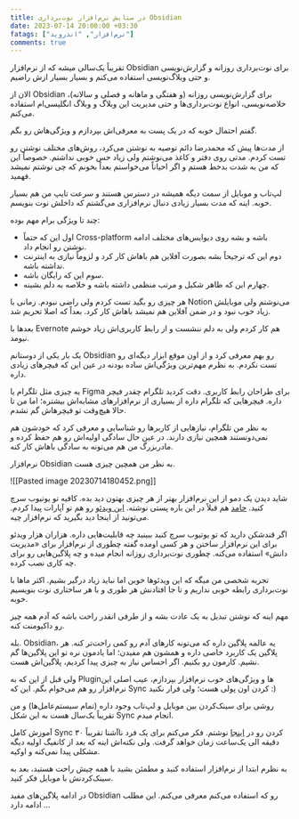 ```yaml
---
title: در ستایش نرم‌افزار نوت‌برداری Obsidian
date: 2023-07-14 20:00:00 +03:30
fatags: ["نرم‌افزار", "اندروید"]
comments: true
---
```


تقریباً یک‌سالی میشه که از نرم‌افزار Obsidian برای نوت‌برداری روزانه و گزارش‌نویسی و حتی وبلاگ‌نویسی استفاده می‌کنم و بسیار بسیار ازش راضیم. 

الان از Obsidian برای گزارش‌نویسی روزانه (و هفتگی و ماهانه و فصلی و سالانه)، خلاصه‌نویسی، انواع نوت‌برداری‌ها و حتی مدیریت این وبلاگ و وبلاگ انگلیسی‌ام استفاده می‌کنم. 

گفتم احتمال خوبه که در یک پست به معرفی‌اش بپردازم و ویژگی‌هاش رو بگم. 

از مدت‌ها پیش که محمدرضا دائم توصیه به نوشتن می‌کرد، روش‌های مختلف نوشتن رو تست کردم. مدتی روی دفتر و کاغذ می‌نوشتم ولی زیاد حس خوبی نداشتم. خصوصاً این که من به شدت بدخط هستم و اگر احیاناً می‌خواستم بعداً بخونم که چی نوشتم نمیشد فهمید. 

لپ‌تاب و موبایل از سمت دیگه همیشه در دسترس هستند و سرعت تایپ من هم بسیار خوبه. اینه که مدت بسیار زیادی دنبال نرم‌افزاری می‌گشتم که داخلش نوت‌ بنویسم. 

چند تا ویژگی برام مهم بوده: 
- اول این که حتماً Cross-platform باشه و بشه روی دیوایس‌های مختلف ادامه نوشتن رو انجام داد. 
- دوم این که ترجیحاً بشه بصورت آفلاین هم باهاش کار کرد و لزوماً نیازی به اینترنت نداشته باشه.
- سوم این که رایگان باشه.
- چهارم این که ظاهر شکیل و مرتب منظمی داشته باشه و خلاصه به دلم بشینه. 

هر چیزی رو بگید تست کردم ولی راضی نبودم. زمانی با Notion می‌نوشتم ولی موبایلش زیاد خوب نبود و در ضمن آفلاین هم نمیشد باهاش کار کرد. بعداً که اصلا تحریم شد. 

بعدها با Evernote هم کار کردم ولی به دلم ننشست و از رابط کاربری‌اش زیاد خوشم نیومد. 

یک بار یکی از دوستانم Obsidian رو بهم معرفی کرد و از اون موقع ابزار دیگه‌ای رو تست نکردم. به نظرم مهم‌ترین ویژگی‌اش ساده بودنه در عین این که فیچرهای زیادی داره.

یه چیزی مثل تلگرام یا Figma برای طراحان رابط کاربری. دقت کردید تلگرام چقدر فیچر داره. فیچرهایی که تلگرام داره از بسیاری از نرم‌افزارهای مشابه‌اش بیشتره؛ اما من تا حالا هیچ‌وقت تو فیچرهاش گم نشدم. 

به نظر من تلگرام، نیازهایی از کاربرها رو شناسایی و معرفی کرد که خودشون هم نمی‌دونستند همچین نیازی دارند. در عین حال سادگی اولیه‌اش رو هم حفظ کرده و مادربزرگ من هم می‌تونه به سادگی باهاش کار کنه. 

نرم‌افزار Obsidian به نظر من همچین چیزی هست. 

![[Pasted image 20230714180452.png]]

شاید دیدن یک دمو از این نرم‌افزار بهتر از هر چیزی بهتون دید بده. کافیه تو یوتیوب سرچ کنید. [حامد](https://hamed.blog/second-brain/) هم قبلاً در این باره پستی نوشته. [این ویدئو](https://www.aparat.com/v/L3pvk) رو هم تو آپارات پیدا کردم. می‌تونید از اینجا دید بگیرید که نرم‌افزار چیه.

اگر قندشکن دارید که تو یوتیوب سرچ کنید ببینید چه قابلیت‌هایی داره. هزاران هزار ویدئو برای این نرم‌افزار ساختن و هر کسی اومده گفته چطوری از نرم‌افزار برای «مدیریت دانش» استفاده می‌کنه. چطوری نوت‌برداری روزانه انجام میده و چه پلاگین‌هایی رو برای چه کاری نصب کرده.

تجربه شخصی من میگه که این ویدئوها خوبن اما نباید زیاد درگیر بشیم. اکثر ماها با نوت‌برداری رابطه خوبی نداریم و تا جا افتادنش هر طوری و با هر ساختاری نوت بنویسیم خوبه. 

مهم اینه که نوشتن تبدیل به یک عادت بشه و از طرفی انقدر راحت باشه که آدم همه چیز رو داکیومنت کنه. 

بله. Obsidian، یه عالمه پلاگین داره که می‌تونه کارهای آدم رو کمی راحت‌تر کنه. هر پلاگین یک کاربرد خاصی داره و همشون هم مفیدن؛ اما یادمون نره تو این پلاگین‌ها گم نشیم. کارمون رو بکنیم. اگر احساس نیاز به چیزی پیدا کردیم، پلاگین‌اش هست. 

ولی قبل از این که به Pluginها و ویژگی‌های خوب نرم‌افزار بپردازم،‌ عیب اصلی این نرم‌افزار رو هم می‌خوام بگم. این که Sync کردن اون پولی هست؛ ولی فرار نکنید :)

روشی برای سینک‌کردن بین موبایل و لپ‌تاب وجود داره (تمام سیستم‌عامل‌ها) و من تقریباً یک‌سال هست به این شکل Sync انجام میدم. 

آموزش کامل Sync کردن رو در [اینجا](https://amirpourmand.ir/posts/2023/how-to-sync-obsidian/) نوشتم. فکر می‌کنم برای یک فرد ناآشنا تقریباً ۳۰ دقیقه الی یک‌ساعت زمان خواهد گرفت. ولی نکته‌اش اینه که بعد از کانفیگ اولیه دیگه مشکلی پیدا نمی‌کنه و اوکیه. 

به نظرم ابتدا از نرم‌افزار استفاده کنید و مطمئن بشید با همه چیش راحت هستید، بعد به سینک‌کردنش با موبایل فکر کنید. 

در ادامه پلاگین‌های مفید Obsidian رو که استفاده می‌کنم معرفی می‌کنم. این مطلب ادامه دارد ...
